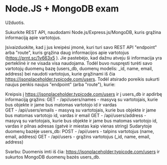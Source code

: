 # Node.JS + MongoDB exam

Užduotis.

Sukurkite REST API, naudodami Node.js/Express.js/MongoDB, kuris grąžina informaciją apie vartotojus.

Įsivaizduokite, kad į jus kreipėsi įmonė, kuri turi savo REST API "endpoint" arba "route", kuris grąžina daug informacijos apie vartotojus (https://prnt.sc/1v663x5 ). Jie pastebėjo, kad dažnu atveju ši informacija yra perteklinė ir ne visada visa naudojama. Todėl buvo nuspręsti turėti savo vartotojų duomenų bazę (users_db, duomenų modelis: \_id, name, email, address) bei naudoti vartotojus, kurie grąžinami iš čia https://jsonplaceholder.typicode.com/users. Todėl atsirado poreikis sukurti naujus penkis naujus "endpoint" (arba "route"), kurie:

Kreipsis į https://jsonplaceholder.typicode.com/users ir į users_db ir apdirbę informaciją grąžins:
GET - /api/users/names - masyvą su vartotojais, kurie bus objekte ir jame bus matomas vartotojo id ir vardas  
GET - /api/users/emails - masyvą su vartotojais, kurie bus objekte ir jame bus matomas vartotojo id, vardas ir email
GET - /api/users/address - masyvą su vartotojais, kurie bus objekte ir jame bus matomas vartotojo id, vardas ir pilnas adresas (gatvė ir miestas kaip vienas string)
Sudarytoje duomenų bazėje users_db:
POST - /api/users - talpins vartotojus (name, email, address)
GET - /api/users - grąžins vartotojus (\_id, name, email, address)

Svarbu:
Duomenis imti iš čia: https://jsonplaceholder.typicode.com/users ir sukurtos MongoDB duomenų bazės users_db.
